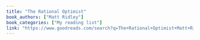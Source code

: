 ```yaml
---
title: "The Rational Optimist"
book_authors: ["Matt Ridley"]
book_categories: ["My reading list"]
link: "https://www.goodreads.com/search?q=The+Rational+Optimist+Matt+Ridley"
---
```


